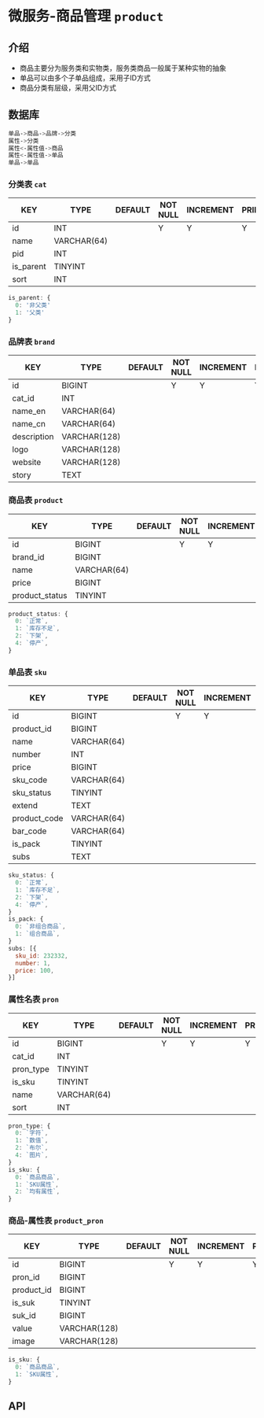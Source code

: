 # 微服务-商品管理 `product`

## 介绍

- 商品主要分为服务类和实物类，服务类商品一般属于某种实物的抽象
- 单品可以由多个子单品组成，采用子ID方式
- 商品分类有层级，采用父ID方式

## 数据库

```sh
单品->商品->品牌->分类
属性->分类
属性<-属性值->商品
属性<-属性值->单品
单品->单品
```

### 分类表 `cat`

| KEY       | TYPE        | DEFAULT | NOT NULL | INCREMENT | PRIMARY | FOREIGN | NOTICE |
|-----------|-------------|---------|----------|-----------|---------|---------|--------|
| id        | INT         |         | Y        | Y         | Y       |         |        |
| name      | VARCHAR(64) |         |          |           |         |         |        |
| pid       | INT         |         |          |           |         |         |        |
| is_parent | TINYINT     |         |          |           |         |         |        |
| sort      | INT         |         |          |           |         |         |        |

```js
is_parent: {
  0: '非父类'
  1: '父类'
}
```

### 品牌表 `brand`

| KEY         | TYPE         | DEFAULT | NOT NULL | INCREMENT | PRIMARY | FOREIGN | NOTICE |
|-------------|--------------|---------|----------|-----------|---------|---------|--------|
| id          | BIGINT       |         | Y        | Y         | Y       |         |        |
| cat_id      | INT          |         |          |           |         |         |        |
| name_en     | VARCHAR(64)  |         |          |           |         |         |        |
| name_cn     | VARCHAR(64)  |         |          |           |         |         |        |
| description | VARCHAR(128) |         |          |           |         |         |        |
| logo        | VARCHAR(128) |         |          |           |         |         |        |
| website     | VARCHAR(128) |         |          |           |         |         |        |
| story       | TEXT         |         |          |           |         |         |        |

### 商品表 `product`

| KEY            | TYPE        | DEFAULT | NOT NULL | INCREMENT | PRIMARY | FOREIGN | NOTICE |
|----------------|-------------|---------|----------|-----------|---------|---------|--------|
| id             | BIGINT      |         | Y        | Y         | Y       |         |        |
| brand_id       | BIGINT      |         |          |           |         |         |        |
| name           | VARCHAR(64) |         |          |           |         |         |        |
| price          | BIGINT      |         |          |           |         |         |        |
| product_status | TINYINT     |         |          |           |         |         |        |

```js
product_status: {
  0: `正常`,
  1: `库存不足`,
  2: `下架`,
  4: `停产`,
}
```

### 单品表 `sku`

| KEY          | TYPE        | DEFAULT | NOT NULL | INCREMENT | PRIMARY | FOREIGN | NOTICE |
|--------------|-------------|---------|----------|-----------|---------|---------|--------|
| id           | BIGINT      |         | Y        | Y         | Y       |         |        |
| product_id   | BIGINT      |         |          |           |         |         |        |
| name         | VARCHAR(64) |         |          |           |         |         |        |
| number       | INT         |         |          |           |         |         |        |
| price        | BIGINT      |         |          |           |         |         |        |
| sku_code     | VARCHAR(64) |         |          |           |         |         |        |
| sku_status   | TINYINT     |         |          |           |         |         |        |
| extend       | TEXT        |         |          |           |         |         |        |
| product_code | VARCHAR(64) |         |          |           |         |         |        |
| bar_code     | VARCHAR(64) |         |          |           |         |         |        |
| is_pack      | TINYINT     |         |          |           |         |         |        |
| subs         | TEXT        |         |          |           |         |         |        |

```js
sku_status: {
  0: `正常`,
  1: `库存不足`,
  2: `下架`,
  4: `停产`,
}
is_pack: {
  0: `非组合商品`,
  1: `组合商品`,
}
subs: [{
  sku_id: 232332,
  number: 1,
  price: 100,
}]
```

<!--
### 打包表 `pack`

| KEY        | TYPE   | DEFAULT | NOT NULL | INCREMENT | PRIMARY | FOREIGN | NOTICE |
|------------|--------|---------|----------|-----------|---------|---------|--------|
| id         | BIGINT |         | Y        | Y         | Y       |         |        |
| name       |        |         |          |           |         |         |        |
| sku_code   |        |         |          |           |         |         |        |
| sku_status |        |         |          |           |         |         |        |
| extend     |        |         |          |           |         |         |        |

### 打包子项表 `packitem`

| KEY     | TYPE   | DEFAULT | NOT NULL | INCREMENT | PRIMARY | FOREIGN | NOTICE |
|---------|--------|---------|----------|-----------|---------|---------|--------|
| id      | BIGINT |         | Y        | Y         | Y       |         |        |
| pack_id |        |         |          |           |         |         |        |
| sku_id  |        |         |          |           |         |         |        |
| number  |        |         |          |           |         |         |        |
| price   |        |         |          |           |         |         |        |
| extend  |        |         |          |           |         |         |        |
-->

### 属性名表 `pron`

| KEY       | TYPE        | DEFAULT | NOT NULL | INCREMENT | PRIMARY | FOREIGN | NOTICE |
|-----------|-------------|---------|----------|-----------|---------|---------|--------|
| id        | BIGINT      |         | Y        | Y         | Y       |         |        |
| cat_id    | INT         |         |          |           |         |         |        |
| pron_type | TINYINT     |         |          |           |         |         |        |
| is_sku    | TINYINT     |         |          |           |         |         |        |
| name      | VARCHAR(64) |         |          |           |         |         |        |
| sort      | INT         |         |          |           |         |         |        |

```js
pron_type: {
  0: `字符`,
  1: `数值`,
  2: `布尔`,
  4: `图片`,
}
is_sku: {
  0: `商品商品`,
  1: `SKU属性`,
  2: `均有属性`,
}
```

### 商品-属性表 `product_pron`

| KEY        | TYPE         | DEFAULT | NOT NULL | INCREMENT | PRIMARY | FOREIGN | NOTICE |
|------------|--------------|---------|----------|-----------|---------|---------|--------|
| id         | BIGINT       |         | Y        | Y         | Y       |         |        |
| pron_id    | BIGINT       |         |          |           |         |         |        |
| product_id | BIGINT       |         |          |           |         |         |        |
| is_suk     | TINYINT      |         |          |           |         |         |        |
| suk_id     | BIGINT       |         |          |           |         |         |        |
| value      | VARCHAR(128) |         |          |           |         |         |        |
| image      | VARCHAR(128) |         |          |           |         |         |        |

```js
is_sku: {
  0: `商品商品`,
  1: `SKU属性`,
}
```

## API
